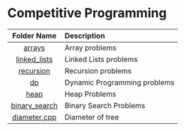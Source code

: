 # Competitive Programming

|          Folder Name           | Description                  |
| :----------------------------: | :--------------------------- |
|       [arrays](/arrays)        | Array problems               |
| [linked_lists](/linked_lists)  | Linked Lists problems        |
|    [recursion](/recursion)     | Recursion problems           |
|           [dp](/dp)            | Dynamic Programming problems |
|          [heap](heap)          | Heap Problems                |
| [binary_search](binary_search) | Binary Search Problems       |
|  [diameter.cpp](diameter.cpp)  | Diameter of tree             |
